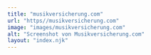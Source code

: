 ```yaml
---
title: "musikversicherung.com"
url: "https//musikversicherung.com"
image: "images/musikversicherung.com"
alt: "Screenshot von Musikversicherung.com"
layout: "index.njk"
---
```

